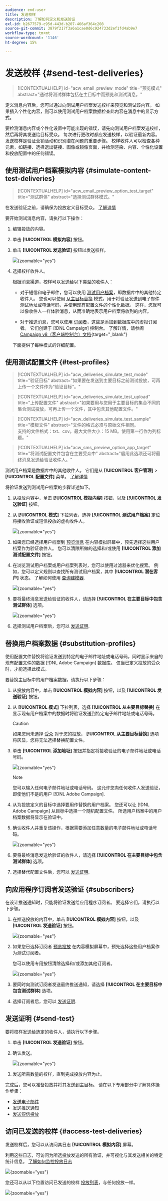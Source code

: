 ```yaml
---
audience: end-user
title: 发送校样
description: 了解如何定义和发送验证
exl-id: b2677579-c95d-443d-b207-466af364c208
source-git-commit: 3879f217f3a6a1cae0d6c924733d2ef1fd4ab9e7
workflow-type: tm+mt
source-wordcount: '1146'
ht-degree: 15%

---
```


# 发送校样 {#send-test-deliveries}

>[!CONTEXTUALHELP]
>id="acw_email_preview_mode"
>title="预览模式"
>abstract="通过将测试群体包括在主目标中而预览和测试消息。"

定义消息内容后，您可以通过向测试用户档案发送校样来预览和测试该内容。 如果插入个性化内容，则可以使用测试用户档案数据检查此内容在消息中的显示方式。

要检测消息内容或个性化设置中可能出现的错误，请先向测试用户档案发送校样，然后再将其发送给目标受众。 每次进行更改时都应发送校样，以验证最新内容。 发送校样是验证营销活动和识别潜在问题的重要步骤。 校样收件人可以检查各种元素，如链接、选择退出链接、图像或镜像页面，并检测渲染、内容、个性化设置和投放配置中的任何错误。

## 使用测试用户档案模拟内容 {#simulate-content-test-deliveries}

>[!CONTEXTUALHELP]
>id="acw_email_preview_option_test_target"
>title="测试群体"
>abstract="选择测试群体模式。"

在发送验证之前，请确保为投放定义目标受众。 [了解详情](../audience/add-audience.md)

要开始测试消息内容，请执行以下操作：

1. 编辑投放的内容。
1. 单击 **[!UICONTROL 模拟内容]** 按钮。
1. 单击 **[!UICONTROL 发送验证]** 按钮以发送校样。

   ![](assets/simulate-test-button-email.png){zoomable=&quot;yes&quot;}

1. 选择校样收件人。

   根据消息渠道，校样可以发送给以下类型的收件人：

   * 对于短信和电子邮件，您可以使用 [测试用户档案](#test-profiles)，即数据库中的其他特定收件人。 您也可以使用 [从主目标替换](#substitution-profiles) 模式，用于将验证发送到电子邮件测试地址或电话号码，并使用现有配置文件的个性化数据。 这样，您就可以像收件人一样体验消息，从而准确地表示用户档案将收到的内容。

   * 对于推送消息，您可以使用 [订阅者](#subscribers)，这些是添加到数据库中的虚拟订阅者。 它们创建于 [!DNL Campaign] 控制台。 了解详情，请参阅 [Campaign v8（客户端控制台）文档](https://experienceleague.adobe.com/docs/campaign/campaign-v8/audience/add-profiles/test-profiles.html){target="_blank"}

   下面提供了每种模式的详细配置。

## 使用测试配置文件 {#test-profiles}

>[!CONTEXTUALHELP]
>id="acw_deliveries_simulate_test_mode"
>title="验证目标"
>abstract="如果要在发送到主要目标之前测试投放，可再上传一个文件作为“验证目标”。"

>[!CONTEXTUALHELP]
>id="acw_deliveries_simulate_test_upload"
>title="上传配置文件"
>abstract="如果要用与您用于主要目标的集合不同的集合测试投放，可再上传一个文件，其中包含其他配置文件。"

>[!CONTEXTUALHELP]
>id="acw_deliveries_simulate_test_sample"
>title="模板文件"
>abstract="文件的格式必须与原始文件相同。<br/>支持的文件格式：txt、csv。最大文件大小：15 MB。使用第一行作为列标题。"

>[!CONTEXTUALHELP]
>id="acw_sms_preview_option_app_target"
>title="将测试配置文件包含在主要受众中"
>abstract="启用此选项还可将最终消息发送给验证收件人。"

测试用户档案是数据库中的其他收件人。 它们是从 **[!UICONTROL 客户管理]** > **[!UICONTROL 配置文件]** 菜单。 [了解详情](../audience/test-profiles.md#create-test-profiles)

将验证发送到测试用户档案的步骤详述如下。

1. 从投放内容中，单击 **[!UICONTROL 模拟内容]** 按钮，以及 **[!UICONTROL 发送验证]** 按钮。

1. 从 **[!UICONTROL 模式]** 下拉列表，选择 **[!UICONTROL 测试用户档案]** 定位将接收验证或短信投放的虚构收件人。

   ![](assets/simulate-profile-mode.png){zoomable=&quot;yes&quot;}

1. 如果您已经选择用户档案到 [预览消息](preview-content.md) 在内容模拟屏幕中，预先选择这些用户档案作为验证收件人。 您可以清除所做的选择和/或使用 **[!UICONTROL 添加测试配置文件]** 按钮。

1. 在浏览测试用户档案或用户档案列表时，您可以使用过滤器来优化搜索。 例如，您可以定义规则以查找所有测试用户档案，其中 **[!UICONTROL 潜在客户]** 状态。 了解如何使用 [查询建模器](../query/query-modeler-overview.md).

   ![](assets/simulate-test-profile-filter.png){zoomable=&quot;yes&quot;}

1. 要将最终消息发送给验证的收件人，请选择 **[!UICONTROL 在主要目标中包含测试群体]** 选项。

   ![](assets/simulate-include-test.png){zoomable=&quot;yes&quot;}

1. 选择测试用户档案后，您可以 [发送证明](#send-test).

## 替换用户档案数据 {#substitution-profiles}

使用配置文件替换将验证发送到特定的电子邮件地址或电话号码，同时显示来自的现有配置文件的数据 [!DNL Adobe Campaign] 数据库。 仅当已定义投放的受众时，才能选择此模式。

要替换主目标中的用户档案数据，请执行以下步骤：

1. 从投放内容中，单击 **[!UICONTROL 模拟内容]** 按钮，以及 **[!UICONTROL 发送验证]** 按钮。

1. 从 **[!UICONTROL 模式]** 下拉列表，选择 **[!UICONTROL 从主要目标替换]** 在显示现有用户档案中的数据时将验证发送到特定电子邮件地址或电话号码。

   >[!CAUTION]
   >
   >如果您尚未选择 [受众](../audience/about-recipients.md) 对于您的投放， **[!UICONTROL 从主要目标替换]** 选项将灰显，您将无法选择替换配置文件。

1. 单击 **[!UICONTROL 添加地址]** 按钮并指定将接收验证的电子邮件地址或电话号码。

   ![](assets/simulate-add-substitution-address.png){zoomable=&quot;yes&quot;}

   >[!NOTE]
   >
   >您可以输入任何电子邮件地址或电话号码。 这允许您向任何收件人发送验证，即使他们不是的用户 [!DNL Adobe Campaign].

1. 从为投放定义的目标中选择要用作替换的用户档案。 您还可以让 [!DNL Adobe Campaign] 从目标中选择一个随机配置文件。 所选用户档案中的用户档案数据将显示在验证中。

1. 确认收件人并重复该操作，根据需要添加任意数量的电子邮件地址或电话号码。

   ![](assets/simulate-profile-substitute.png){zoomable=&quot;yes&quot;}

1. 要将最终消息发送给验证的收件人，请选择 **[!UICONTROL 在主要目标中包含测试群体]** 选项。

1. 选择替代配置文件后，您可以 [发送证明](#send-test).

## 向应用程序订阅者发送验证 {#subscribers}

在设计推送通知时，只能将验证发送给应用程序订阅者。 要选择它们，请执行以下步骤。

1. 在推送投放的内容中，单击 **[!UICONTROL 模拟内容]** 按钮，以及 **[!UICONTROL 发送验证]** 按钮。

   ![](assets/simulate-test-button-push.png){zoomable=&quot;yes&quot;}

1. 如果您已选择订阅者 [预览投放](preview-content.md) 在内容模拟屏幕中，预先选择这些用户档案作为测试订阅者。

   您可以使用专用按钮清除选择和/或添加其他订阅者。

   ![](assets/simulate-test-subscribers.png){zoomable=&quot;yes&quot;}

1. 要同时向测试订阅者发送最终推送通知，请选择 **[!UICONTROL 在主要目标中包含测试群体]** 选项。

1. 选择订阅者后，您可以 [发送证明](#send-test).

## 发送证明 {#send-test}

要将校样发送给选定的收件人，请执行以下步骤。

1. 单击 **[!UICONTROL 发送验证]** 按钮。

1. 确认发送。

   ![](assets/simulate-send-test.png){zoomable=&quot;yes&quot;}

1. 发送所需数量的校样，直到完成投放内容为止。

完成后，您可以准备投放并将其发送到主目标。 请在以下专用部分中了解具体操作步骤：

* [发送电子邮件](../monitor/prepare-send.md)
* [发送推送通知](../push/send-push.md#send-push)
* [发送短信投放](../sms/send-sms.md#send-sms)

## 访问已发送的校样 {#access-test-deliveries}

发送校样后，您可以从访问其日志 **[!UICONTROL 模拟内容]** 屏幕。

利用这些日志，可访问为所选投放发送的所有验证，并可视化与其发送相关的特定统计信息。 [了解如何监控投放日志](../monitor/delivery-logs.md)

![](assets/simulate-test-log.png){zoomable=&quot;yes&quot;}

您还可以从以下位置访问已发送的校样 [投放列表](../msg/gs-messages.md)，与任何投放一样。

![](assets/simulate-deliveries-list.png){zoomable=&quot;yes&quot;}
